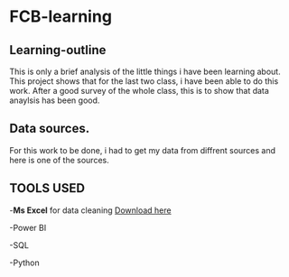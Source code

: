 # **FCB-learning**

## **Learning-outline**

This is only a brief analysis of the little things i have been learning about. This project shows that for the last two class, i have been able to do this work. After a good survey of the whole class, this is to show that data anaylsis has been good.

## Data sources.

For this work to be done, i had to get my data from diffrent sources and here is one of the sources. 

## TOOLS USED

-**Ms Excel** for data cleaning [Download here](https://microsoft.com)

-Power BI

-SQL

-Python
